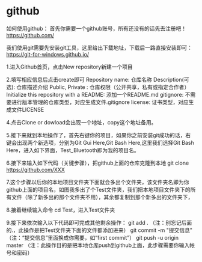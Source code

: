 # github

如何使用github：
首先你需要一个github账号，所有还没有的话先去注册吧！
https://github.com/

我们使用git需要先安装git工具，这里给出下载地址，下载后一路直接安装即可：
https://git-for-windows.github.io/

1.进入Github首页，点击New repository新建一个项目

2.填写相应信息后点击create即可 
Repository name: 仓库名称
Description(可选): 仓库描述介绍
Public, Private : 仓库权限（公开共享，私有或指定合作者）
Initialize this repository with a README: 添加一个README.md
gitignore: 不需要进行版本管理的仓库类型，对应生成文件.gitignore
license: 证书类型，对应生成文件LICENSE

4.点击Clone or dowload会出现一个地址，copy这个地址备用。

5.接下来就到本地操作了，首先右键你的项目，如果你之前安装git成功的话，右键会出现两个新选项，分别为Git Gui Here,Git Bash Here,这里我们选择Git Bash Here，进入如下界面，Test_Bluetooth即为我的项目名。

6.接下来输入如下代码（关键步骤），把github上面的仓库克隆到本地
git clone https://github.com/XXX

 7.这个步骤以后你的本地项目文件夹下面就会多出个文件夹，该文件夹名即为你github上面的项目名，如图我多出了个Test文件夹，我们把本地项目文件夹下的所有文件（除了新多出的那个文件夹不用），其余都复制到那个新多出的文件夹下，

8.接着继续输入命令 cd Test，进入Test文件夹

9.接下来依次输入以下代码即可完成其他剩余操作：
git add .        （注：别忘记后面的.，此操作是把Test文件夹下面的文件都添加进来）
git commit  -m  "提交信息"  （注：“提交信息”里面换成你需要，如“first commit”）
git push -u origin master   （注：此操作目的是把本地仓库push到github上面，此步骤需要你输入帐号和密码）
